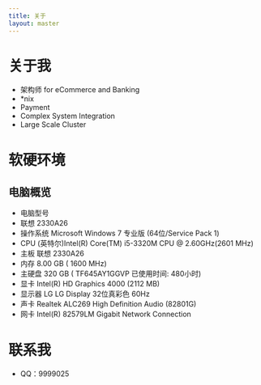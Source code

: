 ```yaml
---
title: 关于
layout: master
---
```


# 关于我 #

 * 架构师 for eCommerce and Banking
 * *nix
 * Payment
 * Complex System Integration
 * Large Scale Cluster

# 软硬环境 #

## 电脑概览 ##

 * 电脑型号  
 * 联想 2330A26
 * 操作系统  Microsoft Windows 7 专业版  (64位/Service Pack 1)
 * CPU  (英特尔)Intel(R) Core(TM) i5-3320M CPU @ 2.60GHz(2601 MHz)
 * 主板  联想 2330A26
 * 内存  8.00 GB ( 1600 MHz)
 * 主硬盘  320 GB (  TF645AY1GGVP 已使用时间: 480小时)
 * 显卡  Intel(R) HD Graphics 4000 (2112 MB)
 * 显示器  LG LG Display 32位真彩色 60Hz
 * 声卡  Realtek ALC269 High Definition Audio (82801G)
 * 网卡  Intel(R) 82579LM Gigabit Network Connection


# 联系我 #

* QQ：9999025


